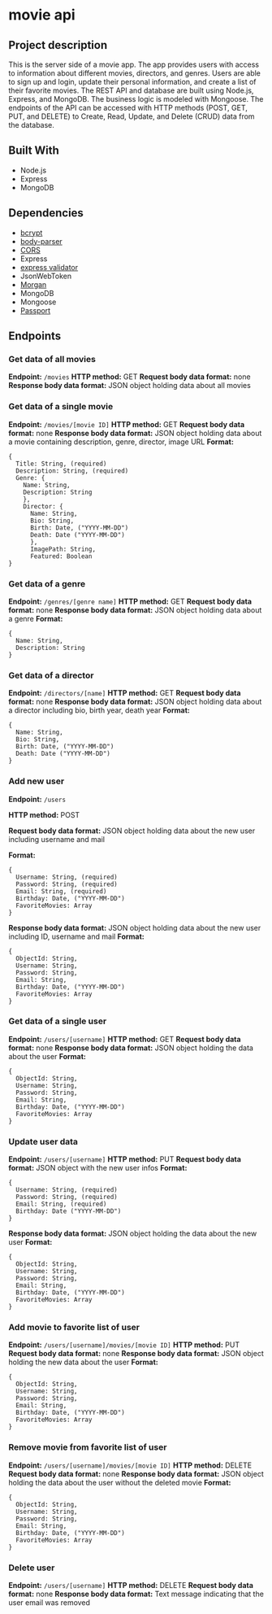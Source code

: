 # movie api

## Project description

This is the server side of a movie app. The app provides users with access to information about different movies, directors, and genres.
Users are able to sign up and login, update their personal information, and create a list of their favorite movies.
The REST API and database are built using Node.js, Express, and MongoDB. The business logic is modeled with Mongoose.
The endpoints of the API can be accessed with HTTP methods (POST, GET, PUT, and DELETE) to Create, Read, Update, and Delete (CRUD) data from the database.

## Built With

- Node.js
- Express
- MongoDB

## Dependencies

- [bcrypt](https://github.com/kelektiv/node.bcrypt.js)
- [body-parser](https://github.com/expressjs/body-parser)
- [CORS](https://github.com/expressjs/cors)
- Express
- [express validator](https://express-validator.github.io/docs/)
- JsonWebToken
- [Morgan](https://github.com/expressjs/morgan)
- MongoDB
- Mongoose
- [Passport](https://www.passportjs.org/)

## Endpoints

### Get data of all movies

<strong>Endpoint:</strong> `/movies`
<strong>HTTP method:</strong> GET
<strong>Request body data format:</strong> none
<strong>Response body data format:</strong> JSON object holding data about all movies

### Get data of a single movie

<strong>Endpoint:</strong> `/movies/[movie ID]`
<strong>HTTP method:</strong> GET
<strong>Request body data format:</strong> none
<strong>Response body data format:</strong> JSON object holding data about a movie containing description, genre, director, image URL
<strong>Format:</strong>

```
{
  Title: String, (required)
  Description: String, (required)
  Genre: {
    Name: String,
    Description: String
    },
    Director: {
      Name: String,
      Bio: String,
      Birth: Date, ("YYYY-MM-DD")
      Death: Date ("YYYY-MM-DD")
      },
      ImagePath: String,
      Featured: Boolean
}
```

### Get data of a genre

<strong>Endpoint:</strong> `/genres/[genre name]`
<strong>HTTP method:</strong> GET
<strong>Request body data format:</strong> none
<strong>Response body data format:</strong> JSON object holding data about a genre
<strong>Format:</strong>

```
{
  Name: String,
  Description: String
}
```

### Get data of a director

<strong>Endpoint:</strong> `/directors/[name]`
<strong>HTTP method:</strong> GET
<strong>Request body data format:</strong> none
<strong>Response body data format:</strong> JSON object holding data about a director including bio, birth year, death year
<strong>Format:</strong>

```
{
  Name: String,
  Bio: String,
  Birth: Date, ("YYYY-MM-DD")
  Death: Date ("YYYY-MM-DD")
}
```

### Add new user

<strong>Endpoint:</strong> `/users`

<strong>HTTP method:</strong> POST

<strong>Request body data format:</strong> JSON object holding data about the new user including username and mail

<strong>Format:</strong>

```
{
  Username: String, (required)
  Password: String, (required)
  Email: String, (required)
  Birthday: Date, ("YYYY-MM-DD")
  FavoriteMovies: Array
}
```

<strong>Response body data format:</strong> JSON object holding data about the new user including ID, username and mail
<strong>Format:</strong>

```
{
  ObjectId: String,
  Username: String,
  Password: String,
  Email: String,
  Birthday: Date, ("YYYY-MM-DD")
  FavoriteMovies: Array
}
```

### Get data of a single user

<strong>Endpoint:</strong> `/users/[username]`
<strong>HTTP method:</strong> GET
<strong>Request body data format:</strong> none
<strong>Response body data format:</strong> JSON object holding the data about the user
<strong>Format:</strong>

```
{
  ObjectId: String,
  Username: String,
  Password: String,
  Email: String,
  Birthday: Date, ("YYYY-MM-DD")
  FavoriteMovies: Array
}
```

### Update user data

<strong>Endpoint:</strong> `/users/[username]`
<strong>HTTP method:</strong> PUT
<strong>Request body data format:</strong> JSON object with the new user infos
<strong>Format:</strong>

```
{
  Username: String, (required)
  Password: String, (required)
  Email: String, (required)
  Birthday: Date ("YYYY-MM-DD")
}
```

<strong>Response body data format:</strong> JSON object holding the data about the new user
<strong>Format:</strong>

```
{
  ObjectId: String,
  Username: String,
  Password: String,
  Email: String,
  Birthday: Date, ("YYYY-MM-DD")
  FavoriteMovies: Array
}
```

### Add movie to favorite list of user

<strong>Endpoint:</strong> `/users/[username]/movies/[movie ID]`
<strong>HTTP method:</strong> PUT
<strong>Request body data format:</strong> none
<strong>Response body data format:</strong> JSON object holding the new data about the user
<strong>Format:</strong>

```
{
  ObjectId: String,
  Username: String,
  Password: String,
  Email: String,
  Birthday: Date, ("YYYY-MM-DD")
  FavoriteMovies: Array
}
```

### Remove movie from favorite list of user

<strong>Endpoint:</strong> `/users/[username]/movies/[movie ID]`
<strong>HTTP method:</strong> DELETE
<strong>Request body data format:</strong> none
<strong>Response body data format:</strong> JSON object holding the data about the user without the deleted movie
<strong>Format:</strong>

```
{
  ObjectId: String,
  Username: String,
  Password: String,
  Email: String,
  Birthday: Date, ("YYYY-MM-DD")
  FavoriteMovies: Array
}
```

### Delete user

<strong>Endpoint:</strong> `/users/[username]`
<strong>HTTP method:</strong> DELETE
<strong>Request body data format:</strong> none
<strong>Response body data format:</strong> Text message indicating that the user email was removed
